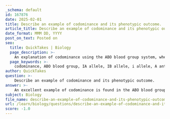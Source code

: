 ```yaml
---
_schema: default
id: 167876
date: 2025-02-01
title: Describe an example of codominance and its phenotypic outcome.
article_title: Describe an example of codominance and its phenotypic outcome.
date_format: MMM DD, YYYY
post_on_text: Posted on
seo:
  title: QuickTakes | Biology
  page_description: >-
    An explanation of codominance using the ABO blood group system, where both A and B antigens are expressed leading to blood type AB, highlighting its significance in medical contexts.
  page_keywords: >-
    codominance, ABO blood group, IA allele, IB allele, i allele, A antigen, B antigen, blood type AB, phenotypic outcome, genetics, blood transfusion, compatibility, immune reactions
author: QuickTakes
question: >-
    Describe an example of codominance and its phenotypic outcome.
answer: >-
    An excellent example of codominance is found in the ABO blood group system. In this system, there are three alleles: IA, IB, and i. The IA allele codes for the A antigen, the IB allele codes for the B antigen, and the i allele is recessive and does not produce any antigen. \n\nWhen an individual inherits the IA allele from one parent and the IB allele from the other, they express both A and B antigens on the surface of their red blood cells, resulting in blood type AB. This is a clear demonstration of codominance, as both alleles contribute equally to the phenotype without blending. \n\nThe phenotypic outcome of this codominance is significant, especially in medical contexts such as blood transfusions, where the presence of both A and B antigens can affect compatibility. Mismatched blood types can lead to serious immune reactions, highlighting the importance of understanding these genetic principles in healthcare.\n\nIn summary, the AB blood type exemplifies codominance, showcasing how both alleles are fully expressed and contribute to the individual's phenotype.
subject: Biology
file_name: describe-an-example-of-codominance-and-its-phenotypic-outcome.md
url: /learn/biology/questions/describe-an-example-of-codominance-and-its-phenotypic-outcome
score: -1.0
---
```


&nbsp;